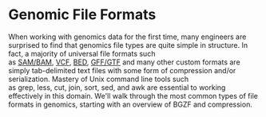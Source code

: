 # Genomic File Formats

When working with genomics data for the first time, many engineers are surprised to find that genomics file types are quite simple in structure. In fact, a majority of universal file formats such as [SAM/BAM](https://samtools.github.io/hts-specs/SAMv1.pdf), [VCF](https://samtools.github.io/hts-specs/VCFv4.2.pdf), [BED](https://uswest.ensembl.org/info/website/upload/bed.html), [GFF/GTF](https://uswest.ensembl.org/info/website/upload/gff.html) and many other custom formats are simply tab-delimited text files with some form of compression and/or serialization. Mastery of Unix command line tools such as grep, less, cut, join, sort, sed, and awk are essential to working effectively in this domain. We'll walk through the most common types of file formats in genomics, starting with an overview of BGZF and compression.